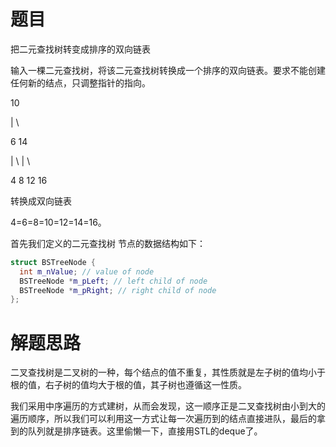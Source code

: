 # 题目

把二元查找树转变成排序的双向链表

输入一棵二元查找树，将该二元查找树转换成一个排序的双向链表。要求不能创建任何新的结点，只调整指针的指向。

10

|	\

6		14

|	\	|	\

4	8	12	16

转换成双向链表

4=6=8=10=12=14=16。

首先我们定义的二元查找树 节点的数据结构如下：

``` c++
struct BSTreeNode {
  int m_nValue; // value of node
  BSTreeNode *m_pLeft; // left child of node
  BSTreeNode *m_pRight; // right child of node
};
```

# 解题思路

二叉查找树是二叉树的一种，每个结点的值不重复，其性质就是左子树的值均小于根的值，右子树的值均大于根的值，其子树也遵循这一性质。

我们采用中序遍历的方式建树，从而会发现，这一顺序正是二叉查找树由小到大的遍历顺序，所以我们可以利用这一方式让每一次遍历到的结点直接进队，最后的拿到的队列就是排序链表。这里偷懒一下，直接用STL的deque了。

